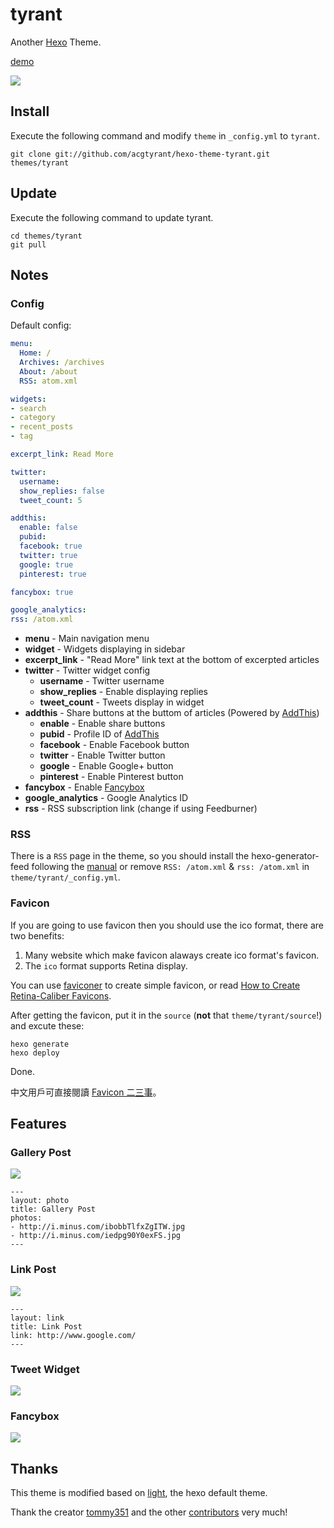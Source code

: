 tyrant
=========

Another [Hexo](http://zespia.tw/hexo/) Theme.

[demo](http://arch.acgtyrant.com)

![](https://lh6.googleusercontent.com/-cZeS5x1qVp4/UuZn27upVuI/AAAAAAAAE5M/ltY9YwPbodk/w971-h546-no/ScreenShot.png)

## Install

Execute the following command and modify `theme` in `_config.yml` to `tyrant`.

```
git clone git://github.com/acgtyrant/hexo-theme-tyrant.git themes/tyrant
```

## Update

Execute the following command to update tyrant.

```
cd themes/tyrant
git pull
```

## Notes

### Config

Default config:

``` yaml
menu:
  Home: /
  Archives: /archives
  About: /about
  RSS: atom.xml

widgets:
- search
- category
- recent_posts
- tag

excerpt_link: Read More

twitter:
  username:
  show_replies: false
  tweet_count: 5

addthis:
  enable: false
  pubid:
  facebook: true
  twitter: true
  google: true
  pinterest: true

fancybox: true

google_analytics:
rss: /atom.xml
```

- **menu** - Main navigation menu
- **widget** - Widgets displaying in sidebar
- **excerpt_link** - "Read More" link text at the bottom of excerpted articles
- **twitter** - Twitter widget config
  - **username** - Twitter username
  - **show_replies** - Enable displaying replies
  - **tweet_count** - Tweets display in widget
- **addthis** - Share buttons at the buttom of articles (Powered by [AddThis])
  - **enable** - Enable share buttons
  - **pubid** - Profile ID of [AddThis]
  - **facebook** - Enable Facebook button
  - **twitter** - Enable Twitter button
  - **google** - Enable Google+ button
  - **pinterest** - Enable Pinterest button
- **fancybox** - Enable [Fancybox]
- **google_analytics** - Google Analytics ID
- **rss** - RSS subscription link (change if using Feedburner)

### RSS

There is a `RSS` page in the theme, so you should install the hexo-generator-feed following the [manual][4] or remove `RSS: /atom.xml` & `rss: /atom.xml` in `theme/tyrant/_config.yml`.

### Favicon
If you are going to use favicon then you should use the ico format, there are two benefits:

1. Many website which make favicon alaways create ico format's favicon.
2. The `ico` format supports Retina display.

You can use [faviconer][1] to create simple favicon, or read [How to Create Retina-Caliber Favicons][2].  

After getting the favicon, put it in the `source` (**not** that `theme/tyrant/source`!) and excute these:

    hexo generate
    hexo deploy
    
Done.

中文用戶可直接閱讀 [Favicon 二三事][3]。

## Features

### Gallery Post

![](http://i.minus.com/ibp6Hbytwgof9y.jpg)

```
---
layout: photo
title: Gallery Post
photos:
- http://i.minus.com/ibobbTlfxZgITW.jpg
- http://i.minus.com/iedpg90Y0exFS.jpg
---
```

### Link Post

![](http://i.minus.com/i7hBbGqh14EWo.png)

```
---
layout: link
title: Link Post
link: http://www.google.com/
---
```

### Tweet Widget

![](http://i.minus.com/iMC8EyF9y0Y3y.PNG)

### Fancybox

![](http://i.minus.com/iHv7h7rZNqHvo.PNG)

[Hexo]: http://zespia.tw/hexo/
[AddThis]: https://www.addthis.com
[Fancybox]: http://fancyapps.com/fancybox/

## Thanks

This theme is modified based on [light](https://github.com/tommy351/hexo-theme-light), the hexo default theme.

Thank the creator [tommy351][5] and the other [contributors][6] very much!


  [1]: http://www.faviconer.com/
  [2]: http://daringfireball.net/2013/01/retina_favicons
  [3]: http://tsgzj.me/2013/03/11/something-about-favicon/
  [4]: https://github.com/tommy351/hexo/wiki/Plugins
  [5]: https://github.com/tommy351
  [6]: https://github.com/acgtyrant/hexo-theme-tyrant/graphs/contributors
